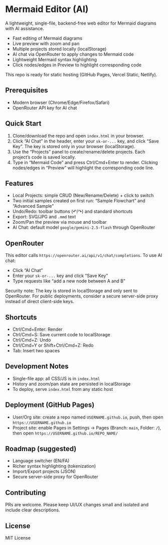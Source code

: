 # Mermaid Editor (AI)

A lightweight, single-file, backend-free web editor for Mermaid diagrams with AI assistance.

- Fast editing of Mermaid diagrams
- Live preview with zoom and pan
- Multiple projects stored locally (localStorage)
- AI chat via OpenRouter to apply changes to Mermaid code
- Lightweight Mermaid syntax highlighting
- Click nodes/edges in Preview to highlight corresponding code

This repo is ready for static hosting (GitHub Pages, Vercel Static, Netlify).

## Prerequisites

- Modern browser (Chrome/Edge/Firefox/Safari)
- OpenRouter API key for AI chat

## Quick Start

1. Clone/download the repo and open `index.html` in your browser.
2. Click “AI Chat” in the header, enter your `sk-or-...` key, and click “Save Key”. The key is stored only in your browser (localStorage).
3. Use the “Projects” panel to create/rename/delete projects. Each project’s code is saved locally.
4. Type in “Mermaid Code” and press Ctrl/Cmd+Enter to render. Clicking nodes/edges in “Preview” will highlight the corresponding code line.

## Features

- Local Projects: simple CRUD (New/Rename/Delete) + click to switch
- Two initial samples created on first run: “Sample Flowchart” and “Advanced Sample”
- Undo/Redo: toolbar buttons (↶/↷) and standard shortcuts
- Export: SVG/JPG and `.mmd` text
- Zoom/Pan the preview via mouse and toolbar
- AI Chat: default model `google/gemini-2.5-flash` through OpenRouter

## OpenRouter

This editor calls `https://openrouter.ai/api/v1/chat/completions`. To use AI chat:

- Click “AI Chat”
- Enter your `sk-or-...` key and click “Save Key”
- Type requests like “add a new node between A and B”

Security note: The key is stored in localStorage and only sent to OpenRouter. For public deployments, consider a secure server-side proxy instead of direct client-side keys.

## Shortcuts

- Ctrl/Cmd+Enter: Render
- Ctrl/Cmd+S: Save current code to localStorage
- Ctrl/Cmd+Z: Undo
- Ctrl/Cmd+Y or Shift+Ctrl/Cmd+Z: Redo
- Tab: Insert two spaces

## Development Notes

- Single-file app: all CSS/JS is in `index.html`
- History and zoom/pan state are persisted in localStorage
- To deploy, serve `index.html` from any static host

## Deployment (GitHub Pages)

- User/Org site: create a repo named `USERNAME.github.io`, push, then open `https://USERNAME.github.io`
- Project site: enable Pages in Settings → Pages (Branch: `main`, Folder: `/`), then open `https://USERNAME.github.io/REPO_NAME/`

## Roadmap (suggested)

- Language switcher (EN/FA)
- Richer syntax highlighting (tokenization)
- Import/Export projects (JSON)
- Secure server-side proxy for OpenRouter

## Contributing

PRs are welcome. Please keep UI/UX changes small and isolated and include clear descriptions.

## License

MIT License
